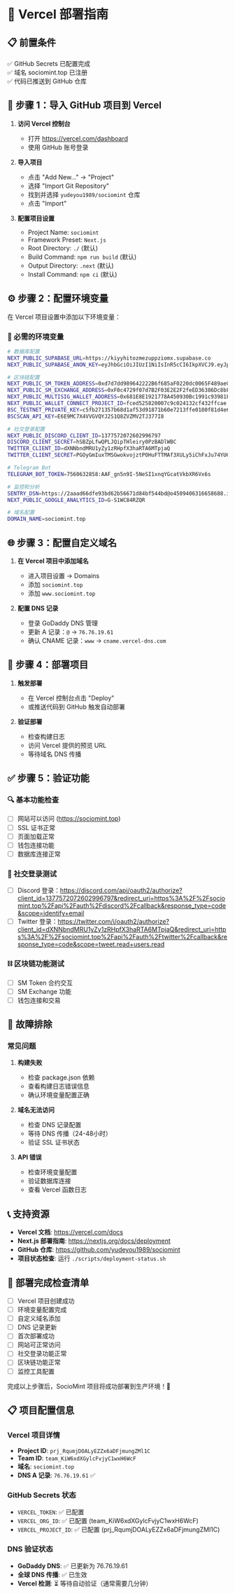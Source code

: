 # 🚀 Vercel 部署指南

## 📋 前置条件

✅ GitHub Secrets 已配置完成  
✅ 域名 sociomint.top 已注册  
✅ 代码已推送到 GitHub 仓库

## 🔧 步骤 1：导入 GitHub 项目到 Vercel

1. **访问 Vercel 控制台**
   - 打开 https://vercel.com/dashboard
   - 使用 GitHub 账号登录

2. **导入项目**
   - 点击 "Add New..." → "Project"
   - 选择 "Import Git Repository"
   - 找到并选择 `yudeyou1989/sociomint` 仓库
   - 点击 "Import"

3. **配置项目设置**
   - Project Name: `sociomint`
   - Framework Preset: `Next.js`
   - Root Directory: `./` (默认)
   - Build Command: `npm run build` (默认)
   - Output Directory: `.next` (默认)
   - Install Command: `npm ci` (默认)

## ⚙️ 步骤 2：配置环境变量

在 Vercel 项目设置中添加以下环境变量：

### 🔐 必需的环境变量

```bash
# 数据库配置
NEXT_PUBLIC_SUPABASE_URL=https://kiyyhitozmezuppziomx.supabase.co
NEXT_PUBLIC_SUPABASE_ANON_KEY=eyJhbGciOiJIUzI1NiIsInR5cCI6IkpXVCJ9.eyJpc3MiOiJzdXBhYmFzZSIsInJlZiI6ImtpeXloaXRvem1lenVwcHppb214Iiwicm9sZSI6ImFub24iLCJpYXQiOjE3NDM2OTA4NjgsImV4cCI6MjA1OTI2Njg2OH0.djjofAxZdg7EeRUixmhUomMOyIDkKU0exxhkW_PtBrg

# 区块链配置
NEXT_PUBLIC_SM_TOKEN_ADDRESS=0xd7d7dd989642222B6f685aF0220dc0065F489ae0
NEXT_PUBLIC_SM_EXCHANGE_ADDRESS=0xF0c4729f07d7B2F03E2E2F2feED36386Dc8bFb8E
NEXT_PUBLIC_MULTISIG_WALLET_ADDRESS=0x681E8E1921778A450930Bc1991c93981FD0B1F24
NEXT_PUBLIC_WALLET_CONNECT_PROJECT_ID=fced525820007c9c024132cf432ffcae
BSC_TESTNET_PRIVATE_KEY=c5fb271357b68d1af53d91871b60e7213ffe0180f81d4e67404396ec1f22caa7
BSCSCAN_API_KEY=E6E9MC7X4VVGVQYJ2S1Q8ZVZMV2TJ377I8

# 社交登录配置
NEXT_PUBLIC_DISCORD_CLIENT_ID=1377572072602996797
DISCORD_CLIENT_SECRET=hSBZpLfwQPLJQipTHleiry0PzBADlWBC
TWITTER_CLIENT_ID=dXNNbndMRU1yZy1zRHpfX3haRTA6MTpjaQ
TWITTER_CLIENT_SECRET=PGOyGmIuxTMSGwokvojztPOHuFTTMAf3XULy5iChFxJu74YU6f

# Telegram Bot
TELEGRAM_BOT_TOKEN=7560632858:AAF_gn5n9I-5NeSI1xnqYGcatVkbXR6Vx6s

# 监控和分析
SENTRY_DSN=https://2aaad66dfe93bd62b56671d84bf544bd@o4509406316658688.ingest.de.sentry.io/4509406467391568
NEXT_PUBLIC_GOOGLE_ANALYTICS_ID=G-S1WC84RZQR

# 域名配置
DOMAIN_NAME=sociomint.top
```

## 🌐 步骤 3：配置自定义域名

1. **在 Vercel 项目中添加域名**
   - 进入项目设置 → Domains
   - 添加 `sociomint.top`
   - 添加 `www.sociomint.top`

2. **配置 DNS 记录**
   - 登录 GoDaddy DNS 管理
   - 更新 A 记录：`@` → `76.76.19.61`
   - 确认 CNAME 记录：`www` → `cname.vercel-dns.com`

## 🚀 步骤 4：部署项目

1. **触发部署**
   - 在 Vercel 控制台点击 "Deploy"
   - 或推送代码到 GitHub 触发自动部署

2. **验证部署**
   - 检查构建日志
   - 访问 Vercel 提供的预览 URL
   - 等待域名 DNS 传播

## ✅ 步骤 5：验证功能

### 🔍 基本功能检查
- [ ] 网站可以访问 (https://sociomint.top)
- [ ] SSL 证书正常
- [ ] 页面加载正常
- [ ] 钱包连接功能
- [ ] 数据库连接正常

### 🔐 社交登录测试
- [ ] Discord 登录：https://discord.com/api/oauth2/authorize?client_id=1377572072602996797&redirect_uri=https%3A%2F%2Fsociomint.top%2Fapi%2Fauth%2Fdiscord%2Fcallback&response_type=code&scope=identify+email
- [ ] Twitter 登录：https://twitter.com/i/oauth2/authorize?client_id=dXNNbndMRU1yZy1zRHpfX3haRTA6MTpjaQ&redirect_uri=https%3A%2F%2Fsociomint.top%2Fapi%2Fauth%2Ftwitter%2Fcallback&response_type=code&scope=tweet.read+users.read

### ⛓️ 区块链功能测试
- [ ] SM Token 合约交互
- [ ] SM Exchange 功能
- [ ] 钱包连接和交易

## 🔧 故障排除

### 常见问题

1. **构建失败**
   - 检查 package.json 依赖
   - 查看构建日志错误信息
   - 确认环境变量配置正确

2. **域名无法访问**
   - 检查 DNS 记录配置
   - 等待 DNS 传播（24-48小时）
   - 验证 SSL 证书状态

3. **API 错误**
   - 检查环境变量配置
   - 验证数据库连接
   - 查看 Vercel 函数日志

## 📞 支持资源

- **Vercel 文档**: https://vercel.com/docs
- **Next.js 部署指南**: https://nextjs.org/docs/deployment
- **GitHub 仓库**: https://github.com/yudeyou1989/sociomint
- **项目状态检查**: 运行 `./scripts/deployment-status.sh`

## 🎯 部署完成检查清单

- [ ] Vercel 项目创建成功
- [ ] 环境变量配置完成
- [ ] 自定义域名添加
- [ ] DNS 记录更新
- [ ] 首次部署成功
- [ ] 网站可正常访问
- [ ] 社交登录功能正常
- [ ] 区块链功能正常
- [ ] 监控工具配置

完成以上步骤后，SocioMint 项目将成功部署到生产环境！🎉

## 📋 项目配置信息

### Vercel 项目详情
- **Project ID**: `prj_RqumjDOALyEZZx6aDFjmungZMl1C`
- **Team ID**: `team_KiW6xdXGylcFvjyC1wxH6WcF`
- **域名**: `sociomint.top`
- **DNS A 记录**: `76.76.19.61` ✅

### GitHub Secrets 状态
- `VERCEL_TOKEN`: ✅ 已配置
- `VERCEL_ORG_ID`: ✅ 已配置 (team_KiW6xdXGylcFvjyC1wxH6WcF)
- `VERCEL_PROJECT_ID`: ✅ 已配置 (prj_RqumjDOALyEZZx6aDFjmungZMl1C)

### DNS 验证状态
- **GoDaddy DNS**: ✅ 已更新为 76.76.19.61
- **全球 DNS 传播**: ✅ 已生效
- **Vercel 检测**: ⏳ 等待自动验证（通常需要几分钟）
